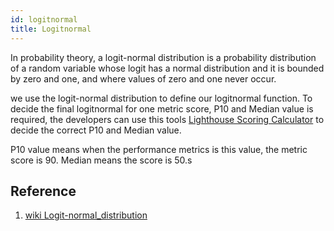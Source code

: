```yaml
---
id: logitnormal
title: Logitnormal
---
```


In probability theory, a logit-normal distribution is a probability distribution of a random variable whose logit has a normal distribution and it is bounded by zero and one, and where values of zero and one never occur.

we use the logit-normal distribution to define our logitnormal function. To decide the final logitnormal for one metric score, P10 and Median value is required, the developers can use this tools [Lighthouse Scoring Calculator](www.desmos.com/calculator/o98tbeyt1t?lang=zh-CN) to decide the correct P10 and Median value.

P10 value means when the performance metrics is this value, the metric score is 90. Median means the score is 50.s

## Reference
1. [wiki Logit-normal_distribution](https://en.wikipedia.org/wiki/Logit-normal_distribution)

